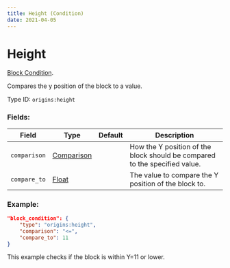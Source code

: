 ```yaml
---
title: Height (Condition)
date: 2021-04-05
---
```

# Height

[Block Condition](../block_conditions.md).

Compares the y position of the block to a value.

Type ID: `origins:height`

### Fields:

Field  | Type | Default | Description
-------|------|---------|-------------
`comparison` | [Comparison](../data_types/comparison.md) | | How the Y position of the block should be compared to the specified value.
`compare_to` | [Float](../data_types/float.md) | | The value to compare the Y position of the block to.

### Example:
```json
"block_condition": {
    "type": "origins:height",
    "comparison": "<=",
    "compare_to": 11
}
```
This example checks if the block is within Y=11 or lower.